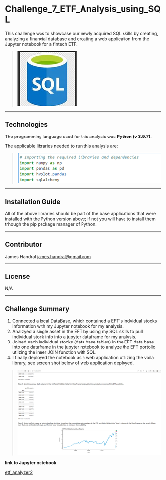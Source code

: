 # Challenge_7_ETF_Analysis_using_SQL
This challenge was to showcase our newly acquired SQL skills by creating, analyzing a financial database  and creating a web application from the Jupyter notebook for a fintech ETF.

>![sql_image](./Images/sql_image.jpg)

---
## Technologies
The programming language used for this analysis was **Python (v 3.9.7)**.

The applicable libraries needed to run this analysis are:
>![required_libraries](./Images/required_libraries.png)

---
## Installation Guide 
All of the above libraries should be part of the base applications that were installed with the Python version above; if not you will have to install them trhough the pip package manager of Python.

---

## Contributor

James Handral
james.handral@gmail.com

---
## License 

N/A

---
## Challenge Summary 

1) Connected a local DataBase, which contained a EFT's indvidual stocks information with my Jupyter notebook for my analysis.
2) Analzyed a single asset in the EFT by using my SQL skills to pull individual stock info into a jupyter dataframe for my analysis.
3) Joined each individual stocks (data base tables) in the EFT data base into one dataframe in the jupyter notebook to analyze the EFT portolio utilzing the inner JOIN function with SQL.
4) I finally deployed the notebook as a web application utilizing the voila library, see screen shot below of web application deployed.

  >![voila_screen_shot](./Images/voila_screen_shot.png)




  **link to Jupyter notebook**

  [etf_analyzer2](./Starter_Code%20(8)/Starter_Code/etf_analyzer2.ipynb)



